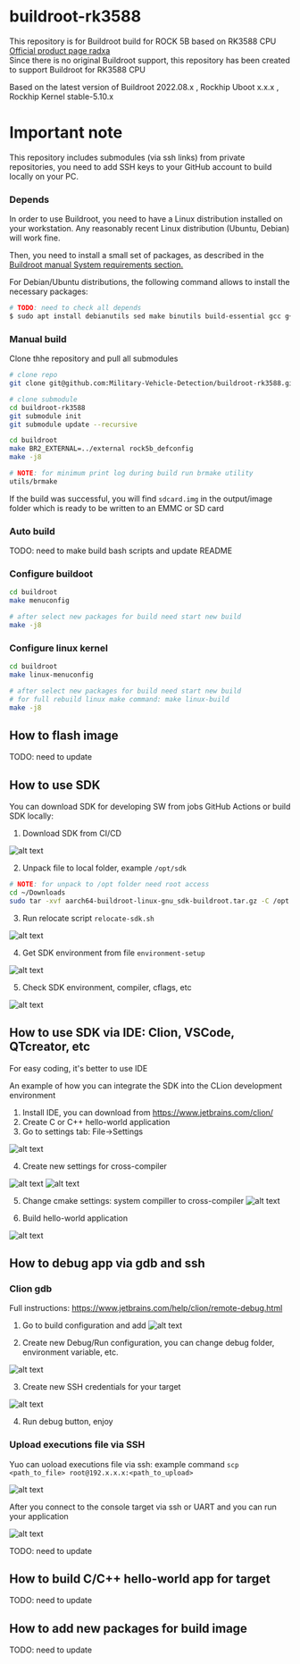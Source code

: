 # buildroot-rk3588

This repository is for Buildroot build for ROCK 5B based on RK3588 CPU [Official product page radxa](https://wiki.radxa.com/Rock5) <br>
Since there is no original Buildroot support, this repository has been created to support Buildroot for RK3588 CPU

Based on the latest version of Buildroot 2022.08.x , Rockhip Uboot x.x.x , Rockhip Kernel stable-5.10.x


# Important note
This repository includes submodules (via ssh links) from private repositories, you need to add SSH keys to your GitHub account to build locally on your PC.


### Depends
In order to use Buildroot, you need to have a Linux distribution installed on your workstation. Any reasonably recent Linux distribution (Ubuntu, Debian) will work fine.

Then, you need to install a small set of packages, as described in the [Buildroot manual System requirements section.](https://buildroot.org/downloads/manual/manual.html#requirement)

For Debian/Ubuntu distributions, the following command allows to install the necessary packages:

```bash
# TODO: need to check all depends
$ sudo apt install debianutils sed make binutils build-essential gcc g++ bash patch gzip bzip2 perl tar cpio unzip rsync file bc git
```

### Manual build

Clone thhe repository and pull all submodules

```bash
# clone repo
git clone git@github.com:Military-Vehicle-Detection/buildroot-rk3588.git

# clone submodule
cd buildroot-rk3588
git submodule init
git submodule update --recursive

cd buildroot
make BR2_EXTERNAL=../external rock5b_defconfig
make -j8

# NOTE: for minimum print log during build run brmake utility 
utils/brmake
```

If the build was successful, you will find `sdcard.img` in the output/image folder which is ready to be written to an EMMC or SD card

### Auto build
TODO: need to make build bash scripts and update README

### Configure buildoot

```bash
cd buildroot
make menuconfig

# after select new packages for build need start new build
make -j8
```

### Configure linux kernel 

```bash
cd buildroot
make linux-menuconfig

# after select new packages for build need start new build
# for full rebuild linux make command: make linux-build
make -j8
```


## How to flash image
TODO: need to update


## How to use SDK

You can download SDK for developing SW from jobs GitHub Actions or build SDK locally:

1. Download SDK from CI/CD

![alt text](https://github.com/Military-Vehicle-Detection/buildroot-rk3588/blob/bsp/doc/images/ScreenShot%202022-11-20%20%D0%B2%2014.01.39.png)

2. Unpack file to local folder, example `/opt/sdk`

```bash
# NOTE: for unpack to /opt folder need root access
cd ~/Downloads
sudo tar -xvf aarch64-buildroot-linux-gnu_sdk-buildroot.tar.gz -C /opt
```

3. Run relocate script `relocate-sdk.sh`

![alt text](https://github.com/Military-Vehicle-Detection/buildroot-rk3588/raw/bsp/doc/images/sdk.png)

4. Get SDK environment from file `environment-setup`

![alt text](https://github.com/Military-Vehicle-Detection/buildroot-rk3588/raw/bsp/doc/images/env.png)

5. Check SDK environment, compiler, cflags, etc

![alt text](https://github.com/Military-Vehicle-Detection/buildroot-rk3588/raw/bsp/doc/images/gcc.png)

## How to use SDK via IDE: Clion, VSCode, QTcreator, etc

For easy coding, it's better to use IDE

An example of how you can integrate the SDK into the CLion development environment

1. Install IDE, you can download from https://www.jetbrains.com/clion/
2. Create C or C++ hello-world application
3. Go to settings tab: File->Settings

![alt text](https://github.com/Military-Vehicle-Detection/buildroot-rk3588/raw/bsp/doc/images/clion/1.png)

4. Create new settings for cross-compiler 

![alt text](https://github.com/Military-Vehicle-Detection/buildroot-rk3588/raw/bsp/doc/images/clion/2.png)
![alt text](https://github.com/Military-Vehicle-Detection/buildroot-rk3588/raw/bsp/doc/images/clion/3.png)

5. Change cmake settings: system compiller to cross-compiler 
![alt text](https://github.com/Military-Vehicle-Detection/buildroot-rk3588/raw/bsp/doc/images/clion/4.png)

6. Build hello-world application 

![alt text](https://github.com/Military-Vehicle-Detection/buildroot-rk3588/raw/bsp/doc/images/clion/5.png)

## How to debug app via gdb and ssh

### Clion gdb

Full instructions: https://www.jetbrains.com/help/clion/remote-debug.html

1. Go to build configuration and add 
![alt text](https://github.com/Military-Vehicle-Detection/buildroot-rk3588/raw/bsp/doc/images/clion/6.png)

2. Create new Debug/Run configuration, you can change debug folder, environment variable, etc. 

![alt text](https://github.com/Military-Vehicle-Detection/buildroot-rk3588/raw/bsp/doc/images/clion/11.png)

3. Create new SSH credentials for your target

![alt text](https://github.com/Military-Vehicle-Detection/buildroot-rk3588/raw/bsp/doc/images/clion/7.png)

4. Run debug button, enjoy 

### Upload executions file via SSH

Yuo can uoload executions file via ssh: example command `scp <path_to_file> root@192.x.x.x:<path_to_upload>`

![alt text](https://github.com/Military-Vehicle-Detection/buildroot-rk3588/raw/bsp/doc/images/clion/9.png)

After you connect to the console target via ssh or UART and you can run your application

![alt text](https://github.com/Military-Vehicle-Detection/buildroot-rk3588/raw/bsp/doc/images/clion/10.png)



TODO: need to update

## How to build C/C++ hello-world app for target
TODO: need to update

## How to add new packages for build image
TODO: need to update

